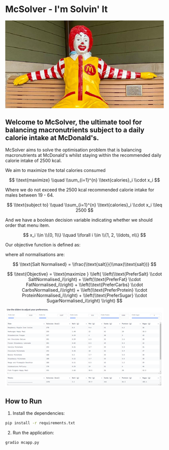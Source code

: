 # McSolver - I'm Solvin' It

![Ronald Mcdonald sitting on a bench](ronald.png)

## Welcome to McSolver, the ultimate tool for balancing macronutrients subject to a daily calorie intake at McDonald's. 

McSolver aims to solve the optimisation problem that is balancing macronutrients at McDonald's whilst staying
within the recommended daily calorie intake of 2500 kcal.

We aim to maximize the total calories consumed

$$
\\text{maximize} \\quad \\sum_{i=1}^{n} \\text{calories}_i \\cdot x_i
$$

Where we do not exceed the 2500 kcal recommended calorie intake for males between 19 - 64.

$$
\\text{subject to} \\quad \\sum_{i=1}^{n} \\text{calories}_i \\cdot x_i \\leq 2500
$$

And we have a boolean decision variable indicating whether we should order that menu item.     

$$
x_i \\in \\{0, 1\\} \\quad \\forall i \\in \\{1, 2, \\ldots, n\\}
$$

Our objective function is defined as:

where all normalisations are:

$$
\\text{Salt Normalised} = \\frac{\\text{salt}}{\\max(\\text{salt})}
$$

$$
\\text{Objective} = \\text{maximize } 
\\left( 
\\left(\\text{PreferSalt} \\cdot SaltNormalised_i\\right) 
+
\\left(\\text{PreferFat} \\cdot FatNormalised_i\\right)
+
\\left(\\text{PreferCarbs} \\cdot CarbsNormalised_i\\right)
+
\\left(\\text{PreferProtein} \\cdot ProteinNormalised_i\\right)
+
\\left(\\text{PreferSugar} \\cdot SugarNormalised_i\\right)
\\right)
$$ 

![](mc_readme_screenshot.png)

## How to Run

1. Install the dependencies:
```bash
pip install -r requirements.txt
```

2. Run the application:
```bash
gradio mcapp.py
```
